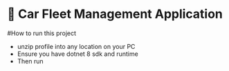 # 🚗 Car Fleet Management Application
           
#How to run this project
- unzip profile into any location on your PC
- Ensure you have dotnet 8 sdk and runtime
- Then run 
